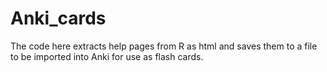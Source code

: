 # Anki_cards
The code here extracts help pages from R as html and saves them to a file to be imported into Anki for use as flash cards.
